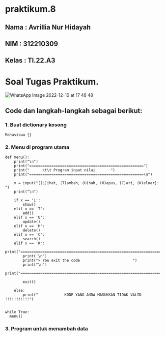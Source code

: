 # praktikum.8
## Nama : Avrillia Nur Hidayah
## NIM : 312210309
## Kelas : TI.22.A3
 
 # Soal Tugas Praktikum.
 
![WhatsApp Image 2022-12-10 at 17 46 48](https://user-images.githubusercontent.com/115686359/206853338-0ae32af9-e590-4479-9c3a-7d569c24e288.jpeg)

## Code dan langkah-langkah sebagai berikut:

### 1. Buat dictionary kosong
```Mahasiswa {}```

### 2. Menu di program utama
```
def menu():
    print("\n")
    print("====================================================")
    print("      \t\t Program input nilai       ")
    print("====================================================\n")

    x = input("[(L)ihat, (T)ambah, (U)bah, (H)apus, (C)ari, (K)eluar]: ")
    print("\n")

    if x == 'L':
        show()
    elif x == 'T':
        add()
    elif x == 'U':
        update()
    elif x == 'H':
        delete()
    elif x == 'C':
        search()
    elif x == 'K':
        print("==========================================================================")
        print('\n')
        print("> You exit the code                        ")
        print("\n")
        print("==========================================================================")

        exit()

    else:
        print("            KODE YANG ANDA MASUKKAN TIDAK VALID !!!!!!!!!!!")


while True:
  menu()
```  

### 3. Program untuk menambah data
```

